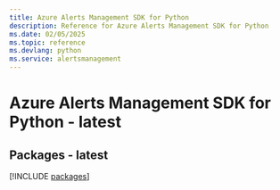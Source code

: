 ```yaml
---
title: Azure Alerts Management SDK for Python
description: Reference for Azure Alerts Management SDK for Python
ms.date: 02/05/2025
ms.topic: reference
ms.devlang: python
ms.service: alertsmanagement
---
```

# Azure Alerts Management SDK for Python - latest
## Packages - latest
[!INCLUDE [packages](alerts-management-index.md)]
